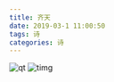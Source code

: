 ```yaml
---
title: 齐天
date: 2019-03-1 11:00:50
tags: 诗
categories: 诗
---
```

![qt](13070F9A40F94DACB8A5E0A696F07829)
![timg](CFF2EE82F3AC484B81E3D5769B22E41B)